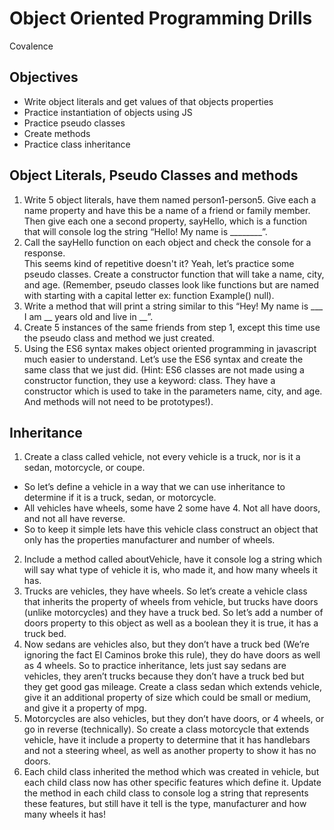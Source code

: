 # Object Oriented Programming Drills

Covalence

## Objectives

-   Write object literals and get values of that objects properties
-   Practice instantiation of objects using JS
-   Practice pseudo classes
-   Create methods
-   Practice class inheritance

## Object Literals, Pseudo Classes and methods

1.  Write 5 object literals, have them named person1-person5. Give each a name property and have this be a name of a friend or family member. Then give each one a second property, sayHello, which is a function that will console log the string “Hello! My name is ________”.
2.  Call the sayHello function on each object and check the console for a response.  
    This seems kind of repetitive doesn't it? Yeah, let’s practice some pseudo classes. Create a constructor function that will take a name, city, and age. (Remember, pseudo classes look like functions but are named with starting with a capital letter ex: function Example() null).
3.  Write a method that will print a string similar to this “Hey! My name is ___ I am __ years old and live in __”.
4.  Create 5 instances of the same friends from step 1, except this time use the pseudo class and method we just created.
5.  Using the ES6 syntax makes object oriented programming in javascript much easier to understand. Let’s use the ES6 syntax and create the same class that we just did. (Hint: ES6 classes are not made using a constructor function, they use a keyword: class. They have a constructor which is used to take in the parameters name, city, and age. And methods will not need to be prototypes!).

## Inheritance

1.  Create a class called vehicle, not every vehicle is a truck, nor is it a sedan, motorcycle, or coupe.

-   So let’s define a vehicle in a way that we can use inheritance to determine if it is a truck, sedan, or motorcycle.
-   All vehicles have wheels, some have 2 some have 4. Not all have doors, and not all have reverse.
-   So to keep it simple lets have this vehicle class construct an object that only has the properties manufacturer and number of wheels.

2.  Include a method called aboutVehicle, have it console log a string which will say what type of vehicle it is, who made it, and how many wheels it has.
3.  Trucks are vehicles, they have wheels. So let’s create a vehicle class that inherits the property of wheels from vehicle, but trucks have doors (unlike motorcycles) and they have a truck bed. So let’s add a number of doors property to this object as well as a boolean they it is true, it has a truck bed.
4.  Now sedans are vehicles also, but they don’t have a truck bed (We’re ignoring the fact El Caminos broke this rule), they do have doors as well as 4 wheels. So to practice inheritance, lets just say sedans are vehicles, they aren’t trucks because they don’t have a truck bed but they get good gas mileage. Create a class sedan which extends vehicle, give it an additional property of size which could be small or medium, and give it a property of mpg.
5.  Motorcycles are also vehicles, but they don’t have doors, or 4 wheels, or go in reverse (technically). So create a class motorcycle that extends vehicle, have it include a property to determine that it has handlebars and not a steering wheel, as well as another property to show it has no doors.
6.  Each child class inherited the method which was created in vehicle, but each child class now has other specific features which define it. Update the method in each child class to console log a string that represents these features, but still have it tell is the type, manufacturer and how many wheels it has!